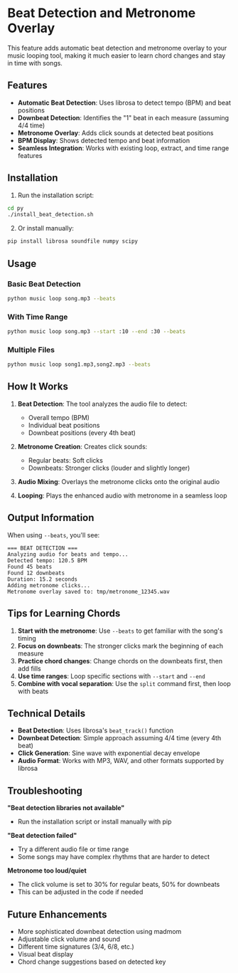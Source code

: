 # Beat Detection and Metronome Overlay

This feature adds automatic beat detection and metronome overlay to your music looping tool, making it much easier to learn chord changes and stay in time with songs.

## Features

- **Automatic Beat Detection**: Uses librosa to detect tempo (BPM) and beat positions
- **Downbeat Detection**: Identifies the "1" beat in each measure (assuming 4/4 time)
- **Metronome Overlay**: Adds click sounds at detected beat positions
- **BPM Display**: Shows detected tempo and beat information
- **Seamless Integration**: Works with existing loop, extract, and time range features

## Installation

1. Run the installation script:
```bash
cd py
./install_beat_detection.sh
```

2. Or install manually:
```bash
pip install librosa soundfile numpy scipy
```

## Usage

### Basic Beat Detection
```bash
python music loop song.mp3 --beats
```

### With Time Range
```bash
python music loop song.mp3 --start :10 --end :30 --beats
```

### Multiple Files
```bash
python music loop song1.mp3,song2.mp3 --beats
```

## How It Works

1. **Beat Detection**: The tool analyzes the audio file to detect:
   - Overall tempo (BPM)
   - Individual beat positions
   - Downbeat positions (every 4th beat)

2. **Metronome Creation**: Creates click sounds:
   - Regular beats: Soft clicks
   - Downbeats: Stronger clicks (louder and slightly longer)

3. **Audio Mixing**: Overlays the metronome clicks onto the original audio

4. **Looping**: Plays the enhanced audio with metronome in a seamless loop

## Output Information

When using `--beats`, you'll see:
```
=== BEAT DETECTION ===
Analyzing audio for beats and tempo...
Detected tempo: 120.5 BPM
Found 45 beats
Found 12 downbeats
Duration: 15.2 seconds
Adding metronome clicks...
Metronome overlay saved to: tmp/metronome_12345.wav
```

## Tips for Learning Chords

1. **Start with the metronome**: Use `--beats` to get familiar with the song's timing
2. **Focus on downbeats**: The stronger clicks mark the beginning of each measure
3. **Practice chord changes**: Change chords on the downbeats first, then add fills
4. **Use time ranges**: Loop specific sections with `--start` and `--end`
5. **Combine with vocal separation**: Use the `split` command first, then loop with beats

## Technical Details

- **Beat Detection**: Uses librosa's `beat_track()` function
- **Downbeat Detection**: Simple approach assuming 4/4 time (every 4th beat)
- **Click Generation**: Sine wave with exponential decay envelope
- **Audio Format**: Works with MP3, WAV, and other formats supported by librosa

## Troubleshooting

**"Beat detection libraries not available"**
- Run the installation script or install manually with pip

**"Beat detection failed"**
- Try a different audio file or time range
- Some songs may have complex rhythms that are harder to detect

**Metronome too loud/quiet**
- The click volume is set to 30% for regular beats, 50% for downbeats
- This can be adjusted in the code if needed

## Future Enhancements

- More sophisticated downbeat detection using madmom
- Adjustable click volume and sound
- Different time signatures (3/4, 6/8, etc.)
- Visual beat display
- Chord change suggestions based on detected key
